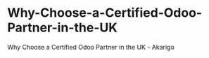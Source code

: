 # Why-Choose-a-Certified-Odoo-Partner-in-the-UK
Why Choose a Certified Odoo Partner in the UK - Akarigo
